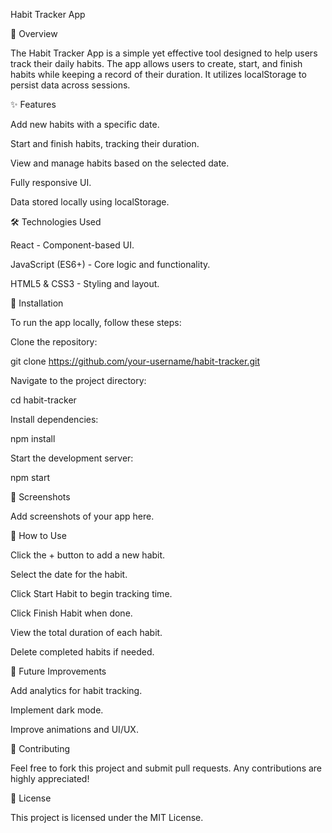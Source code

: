 Habit Tracker App

📌 Overview

The Habit Tracker App is a simple yet effective tool designed to help users track their daily habits. The app allows users to create, start, and finish habits while keeping a record of their duration. It utilizes localStorage to persist data across sessions.

✨ Features

Add new habits with a specific date.

Start and finish habits, tracking their duration.

View and manage habits based on the selected date.

Fully responsive UI.

Data stored locally using localStorage.

🛠️ Technologies Used

React - Component-based UI.

JavaScript (ES6+) - Core logic and functionality.

HTML5 & CSS3 - Styling and layout.

🚀 Installation

To run the app locally, follow these steps:

Clone the repository:

git clone https://github.com/your-username/habit-tracker.git

Navigate to the project directory:

cd habit-tracker

Install dependencies:

npm install

Start the development server:

npm start

📸 Screenshots

Add screenshots of your app here.

📌 How to Use

Click the + button to add a new habit.

Select the date for the habit.

Click Start Habit to begin tracking time.

Click Finish Habit when done.

View the total duration of each habit.

Delete completed habits if needed.

📝 Future Improvements

Add analytics for habit tracking.

Implement dark mode.

Improve animations and UI/UX.

🤝 Contributing

Feel free to fork this project and submit pull requests. Any contributions are highly appreciated!

📜 License

This project is licensed under the MIT License.

